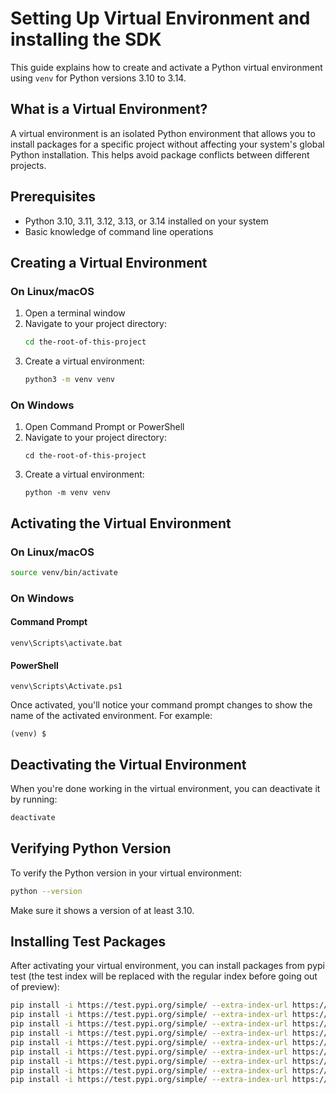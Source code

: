 # Setting Up Virtual Environment and installing the SDK

This guide explains how to create and activate a Python virtual environment using `venv` for Python versions 3.10 to 3.14.

## What is a Virtual Environment?

A virtual environment is an isolated Python environment that allows you to install packages for a specific project without affecting your system's global Python installation. This helps avoid package conflicts between different projects.

## Prerequisites

- Python 3.10, 3.11, 3.12, 3.13, or 3.14 installed on your system
- Basic knowledge of command line operations

## Creating a Virtual Environment

### On Linux/macOS

1. Open a terminal window
2. Navigate to your project directory:
   ```bash
   cd the-root-of-this-project
   ```
3. Create a virtual environment:
   ```bash
   python3 -m venv venv
   ```

### On Windows

1. Open Command Prompt or PowerShell
2. Navigate to your project directory:
   ```
   cd the-root-of-this-project
   ```
3. Create a virtual environment:
   ```
   python -m venv venv
   ```

## Activating the Virtual Environment

### On Linux/macOS

```bash
source venv/bin/activate
```

### On Windows

#### Command Prompt
```
venv\Scripts\activate.bat
```

#### PowerShell
```
venv\Scripts\Activate.ps1
```

Once activated, you'll notice your command prompt changes to show the name of the activated environment. For example:
```
(venv) $
```

## Deactivating the Virtual Environment

When you're done working in the virtual environment, you can deactivate it by running:

```bash
deactivate
```

## Verifying Python Version

To verify the Python version in your virtual environment:

```bash
python --version
```

Make sure it shows a version of at least 3.10.

## Installing Test Packages

After activating your virtual environment, you can install packages from pypi test (the test index will be replaced with the regular index before going out of preview):

```bash
pip install -i https://test.pypi.org/simple/ --extra-index-url https://pypi.org/simple/ microsoft-agents-activity
pip install -i https://test.pypi.org/simple/ --extra-index-url https://pypi.org/simple/ microsoft-agents-authorization
pip install -i https://test.pypi.org/simple/ --extra-index-url https://pypi.org/simple/ microsoft-agents-connector
pip install -i https://test.pypi.org/simple/ --extra-index-url https://pypi.org/simple/ microsoft-agents-client
pip install -i https://test.pypi.org/simple/ --extra-index-url https://pypi.org/simple/ microsoft-agents-hosting-core
pip install -i https://test.pypi.org/simple/ --extra-index-url https://pypi.org/simple/ microsoft-agents-authentication-msal
pip install -i https://test.pypi.org/simple/ --extra-index-url https://pypi.org/simple/ microsoft-agents-copilotstudio-client
pip install -i https://test.pypi.org/simple/ --extra-index-url https://pypi.org/simple/ microsoft-agents-hosting-core-aiohttp
pip install -i https://test.pypi.org/simple/ --extra-index-url https://pypi.org/simple/ microsoft-agents-storage-core
```